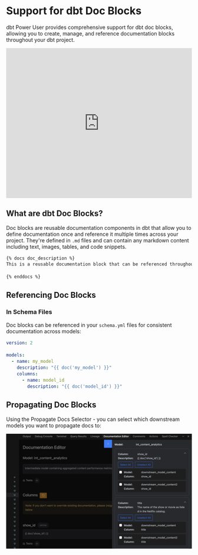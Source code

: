 # Support for dbt Doc Blocks

dbt Power User provides comprehensive support for dbt doc blocks, allowing you to create, manage, and reference documentation blocks throughout your dbt project.

<div style="position: relative; box-sizing: content-box; max-height: 80vh; max-height: 80svh; width: 100%; aspect-ratio: 1.5470008952551477; padding: 40px 0 40px 0;"><iframe src="https://app.supademo.com/embed/cmc2au66hkebpsn1r4gfbewnf?embed_v=2" loading="lazy" title="Use Doc Blocks in dbt with the Power User for dbt Extension" allow="clipboard-write" frameborder="0" webkitallowfullscreen="true" mozallowfullscreen="true" allowfullscreen style="position: absolute; top: 0; left: 0; width: 100%; height: 100%;"></iframe></div>

## What are dbt Doc Blocks?

Doc blocks are reusable documentation components in dbt that allow you to define documentation once and reference it multiple times across your project. They're defined in `.md` files and can contain any markdown content including text, images, tables, and code snippets.

```markdown
{% docs doc_description %}
This is a reusable documentation block that can be referenced throughout your dbt project.

{% enddocs %}
```

## Referencing Doc Blocks

### In Schema Files

Doc blocks can be referenced in your `schema.yml` files for consistent documentation across models:

```yaml
version: 2

models:
  - name: my_model
    description: "{{ doc('my_model') }}"
    columns:
      - name: model_id
        description: "{{ doc('model_id') }}"
```

## Propagating Doc Blocks

Using the Propagate Docs Selector - you can select which downstream models you want to propagate docs to:

![propagateSelector](images/propagateSelector.png)
